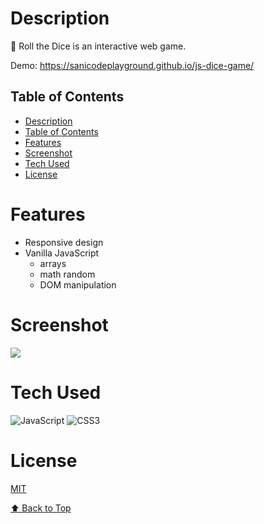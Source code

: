 # Description

🎲 Roll the Dice is an interactive web game.

Demo: https://sanicodeplayground.github.io/js-dice-game/

## Table of Contents

- [Description](#description)
- [Table of Contents](#table-of-contents)
- [Features](#features)
- [Screenshot](#screenshot)
- [Tech Used](#tech-used)
- [License](#license)

# Features
- Responsive design
- Vanilla JavaScript
  - arrays
  - math random
  - DOM manipulation


# Screenshot
 <img src="https://i.ibb.co/h7bfFFS/Screenshot-2024-04-23-at-09-36-16.pn](https://i.ibb.co/KNy2Hry/dice.gif">
 
# Tech Used
![JavaScript](https://img.shields.io/badge/javascript-%23323330.svg?style=for-the-badge&logo=javascript&logoColor=%23F7DF1E) ![CSS3](https://img.shields.io/badge/css3-%231572B6.svg?style=for-the-badge&logo=css3&logoColor=white)


# License
[MIT](https://choosealicense.com/licenses/mit/)


[⬆ Back to Top](#table-of-contents)
